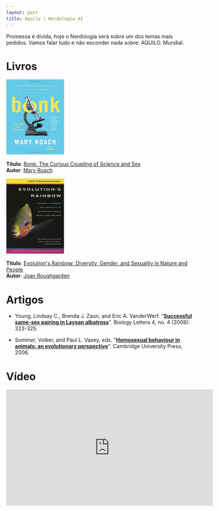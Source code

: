 ```yaml
---
layout: post
title: Aquilo | Nerdologia 42
---
```


Promessa é dívida, hoje o Nerdologia será sobre um dos temas mais pedidos. Vamos falar tudo e não esconder nada sobre: AQUILO. Mundial.

Livros
=====

![Bonk: The Curious Coupling of Science and Sex](../images/bonk.jpg)

**Título**: [Bonk: The Curious Coupling of Science and Sex](http://www.amazon.com/Bonk-The-Curious-Coupling-Science/dp/0393334791)<br>
**Autor**: [Mary Roach](http://www.maryroach.net/)

![Evolution's Rainbow: Diversity, Gender, and Sexuality in Nature and People](../images/evolution-rainbow.jpg)

**Título**: [Evolution's Rainbow: Diversity, Gender, and Sexuality in Nature and People](http://www.amazon.com/Evolutions-Rainbow-Diversity-Gender-Sexuality/dp/0520260120)<br>
**Autor**: [Joan Roughgarden](http://web.stanford.edu/people/Joan.Roughgarden/)

Artigos
=====

- Young, Lindsay C., Brenda J. Zaun, and Eric A. VanderWerf. "[**Successful same-sex pairing in Laysan albatross**](http://rsbl.royalsocietypublishing.org/content/roybiolett/4/4/323.full.pdf)". Biology Letters 4, no. 4 (2008): 323-325.

- Sommer, Volker, and Paul L. Vasey, eds. "[**Homosexual behaviour in animals: an evolutionary perspective**](http://www.cambridge.org/zw/academic/subjects/life-sciences/animal-behaviour/homosexual-behaviour-animals-evolutionary-perspective)". Cambridge University Press, 2006.

Vídeo
=====

<iframe width="560" height="315" src="https://www.youtube.com/embed/vWj1pBAzbpU" frameborder="0" allowfullscreen></iframe>


